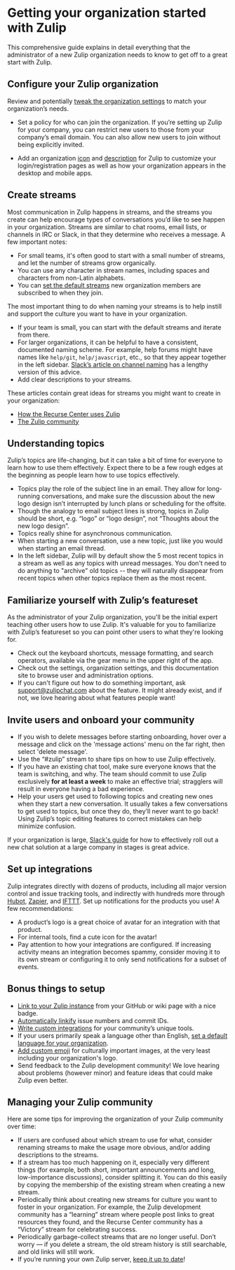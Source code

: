# Getting your organization started with Zulip

This comprehensive guide explains in detail everything that the
administrator of a new Zulip organization needs to know to get off to a
great start with Zulip.

## Configure your Zulip organization

Review and potentially
[tweak the organization settings](/help/change-your-organization-settings)
to match your organization’s needs.

- Set a policy for who can join the organization.  If you’re setting
  up Zulip for your company, you can restrict new users to those from
  your company’s email domain.  You can also allow new users to join
  without being explicitly invited.

- Add an organization [icon](/help/change-your-organizations-avatar)
and [description](change-your-organizations-description) for Zulip to
customize your login/registration pages as well as how your
organization appears in the desktop and mobile apps.

## Create streams

Most communication in Zulip happens in streams, and the streams you
create can help encourage types of conversations you’d like to see
happen in your organization. Streams are similar to chat rooms, email
lists, or channels in IRC or Slack, in that they determine who
receives a message. A few important notes:

- For small teams, it's often good to start with a small number of streams,
  and let the number of streams grow organically.
- You can use any character in stream names, including spaces and
  characters from non-Latin alphabets.
- You can
  [set the default streams](/help/set-default-streams-for-new-users)
  new organization members are subscribed to when they join.

The most important thing to do when naming your streams is to help
instill and support the culture you want to have in your organization.

- If your team is small, you can start with the default streams and
  iterate from there.
- For larger organizations, it can be helpful to have a consistent,
  documented naming scheme.  For example, help forums might have names
  like `help/git`, `help/javascript`, etc., so that they appear
  together in the left sidebar.
  [Slack’s article on channel naming](https://get.slack.help/hc/en-us/articles/217626408-Organize-and-name-channels)
  has a lengthy version of this advice.
- Add clear descriptions to your streams.

These articles contain great ideas for streams you might want to create
in your organization:

- [How the Recurse Center uses Zulip](https://www.recurse.com/blog/112-how-rc-uses-zulip)
- [The Zulip community](http://zulip.readthedocs.io/en/latest/chat-zulip-org.html#streams)

## Understanding topics

Zulip’s topics are life-changing, but it can take a bit of time for
everyone to learn how to use them effectively.  Expect there to be a
few rough edges at the beginning as people learn how to use topics
effectively.

- Topics play the role of the subject line in an email. They allow for
  long-running conversations, and make sure the discussion about the
  new logo design isn’t interrupted by lunch plans or scheduling for
  the offsite.
- Though the analogy to email subject lines is strong, topics in Zulip
  should be short, e.g. “logo” or “logo design”, not “Thoughts about
  the new logo design”.
- Topics really shine for asynchronous communication.
- When starting a new conversation, use a new topic, just like you
  would when starting an email thread.
- In the left sidebar, Zulip will by default show the 5 most recent
  topics in a stream as well as any topics with unread messages.  You
  don't need to do anything to "archive" old topics -- they will
  naturally disappear from recent topics when other topics replace
  them as the most recent.

## Familiarize yourself with Zulip’s featureset

As the administrator of your Zulip organization, you'll be the initial
expert teaching other users how to use Zulip.  It's valuable for you
to familiarize with Zulip’s featureset so you can point other users to
what they're looking for.

- Check out the keyboard shortcuts, message formatting, and search
  operators, available via the gear menu in the upper right of the
  app.
- Check out the settings, organization settings, and this
  documentation site to browse user and administration options.
- If you can't figure out how to do something important, ask
  [support@zulipchat.com](mailto:support@zulipchat.com) about the
  feature. It might already exist, and if not, we love hearing about
  what features people want!

## Invite users and onboard your community

- If you wish to delete messages before starting onboarding, hover over a
  message and click on the 'message actions' menu on the far right, then select
  'delete message'.
- Use the “#zulip” stream to share tips on how to use Zulip
  effectively.
- If you have an existing chat tool, make sure everyone knows that the
  team is switching, and why.  The team should commit to use Zulip
  exclusively **for at least a week** to make an effective trial;
  stragglers will result in everyone having a bad experience.
- Help your users get used to following topics and creating new ones
  when they start a new conversation.  It usually takes a few
  conversations to get used to topics, but once they do, they’ll never
  want to go back!  Using Zulip’s topic editing features to correct
  mistakes can help minimize confusion.

If your organization is large,
[Slack's guide](https://get.slack.help/hc/en-us/articles/115004378828-Onboard-your-company-to-Slack-)
for how to effectively roll out a new chat solution at a large company
in stages is great advice.

## Set up integrations

Zulip integrates directly with dozens of products, including all major
version control and issue tracking tools, and indirectly with hundreds
more through [Hubot](/integrations/doc/hubot), [Zapier](/integrations/doc/zapier),
and [IFTTT](/integrations/doc/ifttt).  Set up notifications for the products
you use!  A few recommendations:

- A product’s logo is a great choice of avatar for an integration with
  that product.
- For internal tools, find a cute icon for the avatar!
- Pay attention to how your integrations are configured.  If
  increasing activity means an integration becomes spammy, consider
  moving it to its own stream or configuring it to only send
  notifications for a subset of events.

## Bonus things to setup

- [Link to your Zulip instance](/help/join-zulip-chat-badge) from your
  GitHub or wiki page with a nice badge.
- [Automatically linkify](/help/add-a-custom-linkification-filter)
  issue numbers and commit IDs.
- [Write custom integrations](https://zulip.readthedocs.io/en/latest/integration-guide.html)
  for your community’s unique tools.
- If your users primarily speak a language other than English,
  [set a default language for your organization](/help/change-the-default-language-for-your-organization).
- [Add custom emoji](/help/add-custom-emoji) for culturally important
  images, at the very least including your organization's logo.
- Send feedback to the Zulip development community!  We love hearing
  about problems (however minor) and feature ideas that could make
  Zulip even better.

## Managing your Zulip community

Here are some tips for improving the organization of your Zulip community over time:

- If users are confused about which stream to use for what, consider
  renaming streams to make the usage more obvious, and/or adding
  descriptions to the streams.
- If a stream has too much happening on it, especially very different
  things (for example, both short, important announcements and long,
  low-importance discussions), consider splitting it.  You can do this
  easily by copying the membership of the existing stream when
  creating a new stream.
- Periodically think about creating new streams for culture you want
  to foster in your organization.  For example, the Zulip development
  community has a “learning” stream where people post links to great
  resources they found, and the Recurse Center community has a
  “Victory” stream for celebrating success.
- Periodically garbage-collect streams that are no longer
  useful. Don’t worry — if you delete a stream, the old stream history
  is still searchable, and old links will still work.
- If you’re running your own Zulip server,
  [keep it up to date](http://zulip.readthedocs.io/en/latest/prod-maintain-secure-upgrade.html)!
